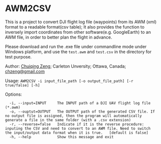 # AWM2CSV
This is a project to convert DJI flight log file (waypoints) from its AWM (xml) format to a readable format(csv table); It also provides the function to inversely import coordinates from other software(e.g. GoogleEarth) to an AWM file, in order to better plan the flight in advance.  

Please download and run the .exe file under commandline mode under Windows platform, and use the ```test.awm``` and ```test.csv``` in the directory for test purpose.  

Author: [Chuiqing Zeng](http://chuizeng.ca); Carleton Unversity; Ottawa, Canada; chzeng@gmail.com

Usage: ```AWM2CSV -i input_file_path [-o output_file_path] [-r true/false] [-h]```  

Options:
```
  -i, --input=INPUT     The INPUT path of a DJI UAV flight log file (*.awm)
  -o, --ouptut=OUTPUT   The OUTPUT path of the generated CSV file. If no output file is assigned, then the program will automatically generate a file in the same folder (with a .csv extension)
  -r, --reverse=false   Indicate if it is the reverse procedure: inputing the CSV and need to convert to an AWM file. Need to switch the input/output data format when it is true.   [default is false]
  -h, --help            Show this message and exit
```
